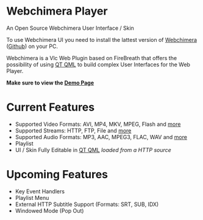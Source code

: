 Webchimera Player
==============

An Open Source Webchimera User Interface / Skin

To use Webchimera UI you need to install the lattest version of <a href="http://sourceforge.net/projects/webchimera/" target="_blank">Webchimera</a> (<a href="https://github.com/RSATom/WebChimera" target="_blank">Github</a>) on your PC.

Webchimera is a Vlc Web Plugin based on FireBreath that offers the possibility of using <a href="http://qt-project.org/" target="_blank">QT QML</a> to build complex User Interfaces for the Web Player.

<b>Make sure to view the <a href="http://jaruba.github.io/WebchimeraUI/" target="_blank">Demo Page</a></b>


Current Features
==============
- Supported Video Formats: AVI, MP4, MKV, MPEG, Flash and <a href="http://www.videolan.org/vlc/features.php?cat=input" target="_blank">more</a>
- Supported Streams: HTTP, FTP, File and <a href="http://www.videolan.org/vlc/features.php?cat=input" target="_blank">more</a>
- Supported Audio Formats: MP3, AAC, MPEG3, FLAC, WAV and <a href="http://www.videolan.org/vlc/features.php?cat=audio" target="_blank">more</a>
- Playlist
- UI / Skin Fully Editable in <a href="http://qt-project.org/" target="_blank">QT QML</a> <i>loaded from a HTTP source</i>


Upcoming Features
==============
- Key Event Handlers
- Playlist Menu
- External HTTP Subtitle Support (Formats: SRT, SUB, IDX)
- Windowed Mode (Pop Out)
